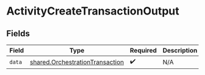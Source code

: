 # ActivityCreateTransactionOutput


## Fields

| Field                                                                              | Type                                                                               | Required                                                                           | Description                                                                        |
| ---------------------------------------------------------------------------------- | ---------------------------------------------------------------------------------- | ---------------------------------------------------------------------------------- | ---------------------------------------------------------------------------------- |
| `data`                                                                             | [shared.OrchestrationTransaction](../../models/shared/orchestrationtransaction.md) | :heavy_check_mark:                                                                 | N/A                                                                                |